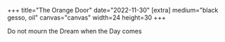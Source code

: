 +++
title="The Orange Door"
date="2022-11-30"
[extra]
medium="black gesso, oil"
canvas="canvas"
width=24
height=30
+++

Do not mourn the Dream when the Day comes
